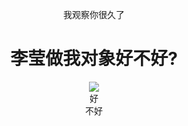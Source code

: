 <!doctype html>
<html>
<head>
  <meta charset="utf-8">
  <meta name="viewport" content="width=device-width, initial-scale=1" />
  <title>送李莹</title>
  <link href="style/main.css" rel="stylesheet" >
  <script src="js/wc-3.0.6.min.js"></script>
</head>
<style>
	
</style>
<body>
	<div class="box" align="center">
		<p>我观察你很久了</p>
		<h1>李莹做我对象好不好?</h1>
		<img src="images/1.jpg">
		<div class="bottom">
			<div class="left" id="hao">好</div>
			<div class="right" id="buhao">不好</div>
		</div>
	</div>
    <audio autoplay="autoplay" loop>  
      <source src="music/douyin.mp3" type="audio/mpeg">
    </audio>
</body>
	<script type="text/javascript" src="js/yiqi.js"></script>
   <script>

let p = document.querySelector("p")
let str = "我从遥远的地方来看你，要说许多的故事给你听。我最喜欢看你胡乱说话的模样。我是那深深的大海，你是那自海的另一边升起的曙光，永远照亮我的人生。见过无数鲸落，看过漫天星辰。唯守一片寂静，最终只念那人。我喜欢你，喜欢到以爱你为圆心，以保护你为半径，就连圆周率都变成了520"

let i = 0

setInterval(function(){
      if(i >= str.length){
         return
      }
      p.innerText += str[i]
    i += 1
    },100)
</script>
</html>

